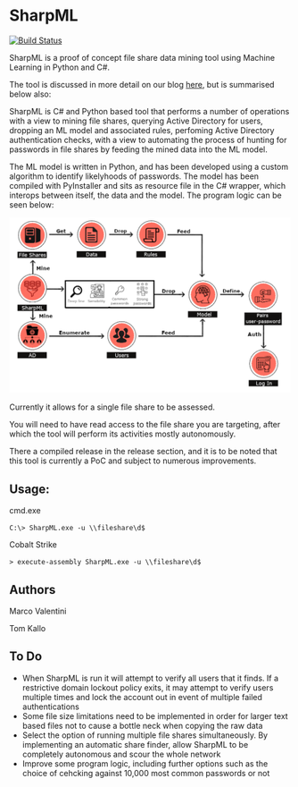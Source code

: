 # SharpML

[![Build Status](https://travis-ci.org/joemccann/dillinger.svg?branch=master)](https://travis-ci.org/joemccann/dillinger)

SharpML is a proof of concept file share data mining tool using Machine Learning in Python and C#.

The tool is discussed in more detail on our blog [here](https://blog.hunniccyber.com/password-hunting-with-ml-in-active-directory/index.html), but is summarised below also:

SharpML is C# and Python based tool that performs a number of operations with a view to mining file shares, querying Active Directory for users, dropping an ML model and associated rules, perfoming Active Directory authentication checks, with a view to automating the process of hunting for passwords in file shares by feeding the mined data into the ML model.

The ML model is written in Python, and has been developed using a custom algorithm to identify likelyhoods of passwords. The model has been compiled with PyInstaller and sits as resource file in the C# wrapper, which interops between itself, the data and the model. The program logic can be seen below:

![Program_logic](img/sharpml_logic.png)

Currently it allows for a single file share to be assessed.

You will need to have read access to the file share you are targeting, after which the tool will perform its activities mostly autonomously.

There a compiled release in the release section, and it is to be noted that this tool is currently a PoC and subject to numerous improvements.

## Usage:

cmd.exe
```
C:\> SharpML.exe -u \\fileshare\d$
```

Cobalt Strike

```
> execute-assembly SharpML.exe -u \\fileshare\d$
```

## Authors

Marco Valentini

Tom Kallo

## To Do

- When SharpML is run it will attempt to verify all users that it finds. If a restrictive domain lockout policy exits, it may attempt to verify users multiple times and lock the account out in event of multiple failed authentications
- Some file size limitations need to be implemented in order for larger text based files not to cause a bottle neck when copying the raw data
- Select the option of running multiple file shares simultaneously. By implementing an automatic share finder, allow SharpML to be completely autonomous and scour the whole network
- Improve some program logic, including further options such as the choice of cehcking against 10,000 most common passwords or not
